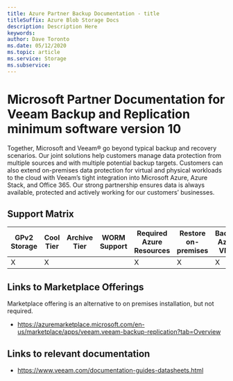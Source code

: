 ```yaml
---
title: Azure Partner Backup Documentation - title
titleSuffix: Azure Blob Storage Docs
description: Description Here
keywords:
author: Dave Toronto
ms.date: 05/12/2020
ms.topic: article
ms.service: Storage
ms.subservice: 
---
```


# Microsoft Partner Documentation for Veeam Backup and Replication minimum software version 10
Together, Microsoft and Veeam® go beyond typical backup and recovery scenarios. Our joint solutions help customers manage data protection from multiple sources and with multiple potential backup targets. Customers can also extend on-premises data protection for virtual and physical workloads to the cloud with Veeam’s tight integration into Microsoft Azure, Azure Stack, and Office 365.  Our strong partnership ensures data is always available, protected and actively working for our customers’ businesses. 

## Support Matrix

| GPv2<br>Storage | Cool<br>Tier | Archive<br>Tier | WORM<br>Support | Required Azure<br>Resources | Restore<br>on-<br>premises | Backup<br>Azure VM's | Backup<br>Azure Files | Backup<br>Azure Blob |
|--------|--------|--------|--------|--------|--------|--------|--------|--------|
| X | X |   |   | X | X | X | X |   |

## Links to Marketplace Offerings
Marketplace offering is an alternative to on premises installation, but not required.

- https://azuremarketplace.microsoft.com/en-us/marketplace/apps/veeam.veeam-backup-replication?tab=Overview

## Links to relevant documentation
- https://www.veeam.com/documentation-guides-datasheets.html
